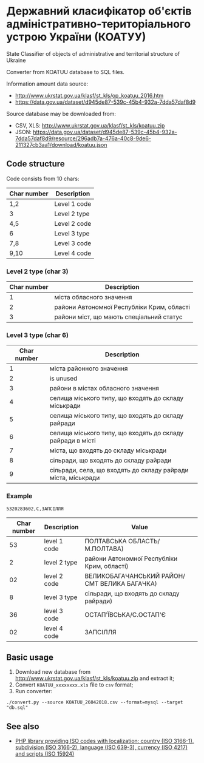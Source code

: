 # Державний класифікатор об'єктів адміністративно-територіального устрою України (КОАТУУ)

State Classifier of objects of administrative and territorial structure of Ukraine

Converter from KOATUU database to SQL files.

Information amount data source: 
* http://www.ukrstat.gov.ua/klasf/st_kls/op_koatuu_2016.htm
* https://data.gov.ua/dataset/d945de87-539c-45b4-932a-7dda57daf8d9

Source database may be downloaded from:

* CSV, XLS: http://www.ukrstat.gov.ua/klasf/st_kls/koatuu.zip
* JSON: https://data.gov.ua/dataset/d945de87-539c-45b4-932a-7dda57daf8d9/resource/296adb7a-476a-40c8-9de6-211327cb3aa1/download/koatuu.json

## Code structure

Code consists from 10 chars:

| Char number | Description |
| ---  | ------------- |
| 1,2  | Level 1 code  |
| 3    | Level 2 type  |
| 4,5  | Level 2 code  |
| 6    | Level 3 type  |
| 7,8  | Level 3 code  |
| 9,10 | Level 4 code  |

### Level 2 type (char 3)

| Char number | Description |
|---|---|
| 1 | міста обласного значення |
| 2 | райони Автономної Республіки Крим, області |
| 3 | райони міст, що мають спеціальний статус |

### Level 3 type (char 6)

| Char number | Description |
|---|---|
| 1 | міста районного значення |
| 2 | is unused |
| 3 | райони в містах обласного значення |
| 4 | селища міського типу, що входять до складу міськради |
| 5 | селища міського типу, що входять до складу райради |
| 6 | селища міського типу, що входять до складу райради в місті |
| 7 | міста, що входять до складу міськради |
| 8 | сільради, що входять до складу райради |
| 9 | сільради, села, що входять до складу райради міста, міськради |

### Example 

```
5320283602,С,ЗАПСІЛЛЯ
```
| Char number | Description | Value |
|---|---|---|
| 53 | level 1 code | ПОЛТАВСЬКА ОБЛАСТЬ/М.ПОЛТАВА)
| 2 | level 2 type | райони Автономної Республіки Крим, області)
| 02 | level 2 code | ВЕЛИКОБАГАЧАНСЬКИЙ РАЙОН/СМТ ВЕЛИКА БАГАЧКА)
| 8 | level 3 type | сільради, що входять до складу райради)
| 36 | level 3 code | ОСТАП'ЇВСЬКА/С.ОСТАП'Є |
| 02 | level 4 code | ЗАПСІЛЛЯ |

## Basic usage

1. Download new database from http://www.ukrstat.gov.ua/klasf/st_kls/koatuu.zip and extract it;
2. Сonvert `KOATUU_xxxxxxxx.xls` file to `csv` format;
3. Run converter:
```
./convert.py --source KOATUU_26042018.csv --format=mysql --target "db.sql"
```

## See also

* [PHP library providing ISO codes with localization: country (ISO 3166-1), subdivision (ISO 3166-2), language (ISO 639-3), currency (ISO 4217) and scripts (ISO 15924)](https://github.com/sokil/php-isocodes)


